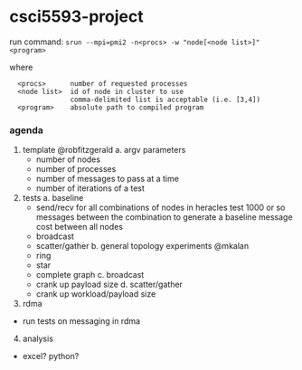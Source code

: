 # csci5593-project

run command: `srun --mpi=pmi2 -n<procs> -w "node[<node list>]" <program>`

where

```
  <procs>      number of requested processes
  <node list>  id of node in cluster to use
               comma-delimited list is acceptable (i.e. [3,4])
  <program>    absolute path to compiled program
```

### agenda

1. template @robfitzgerald
  a. argv parameters
    * number of nodes
    * number of processes
    * number of messages to pass at a time
    * number of iterations of a test
2. tests
  a. baseline
    * send/recv
       for all combinations of nodes in heracles
       test 1000 or so messages between the combination to generate a baseline message cost between all nodes
    * broadcast
    * scatter/gather
  b. general topology experiments @mkalan
    * ring
    * star
    * complete graph
  c. broadcast
    * crank up payload size
  d. scatter/gather
    * crank up workload/payload size
3. rdma
  * run tests on messaging in rdma
4. analysis
  * excel? python?